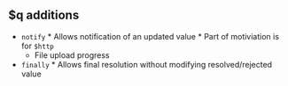 ##  $q additions

*    `notify`
    *    Allows notification of an updated value
    *    Part of motiviation is for `$http`
        *    File upload progress
*    `finally`
    *    Allows final resolution without modifying resolved/rejected value
